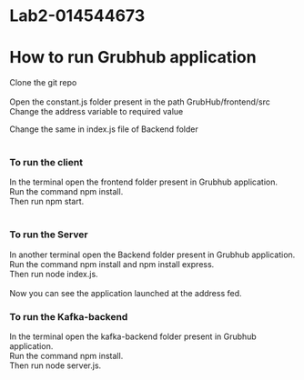 # Lab2-014544673


# How to run Grubhub application

Clone the git repo<br><br>
Open the constant.js folder present in the path GrubHub/frontend/src<br>
Change the address variable to required value<br>

Change the same in index.js file of Backend folder<br><br>

### To run the client
In the terminal open the frontend folder present in Grubhub application.<br>Run the command npm install.<br>Then run npm start.<br><br>

### To run the Server
In another terminal open the Backend folder present in Grubhub application.<br> Run the command npm install and npm install express. <br>Then run node index.js.<br><br>
Now you can see the application launched at the address fed.

### To run the Kafka-backend
In the terminal open the kafka-backend folder present in Grubhub application.<br>Run the command npm install.<br>Then run node server.js.<br><br>
